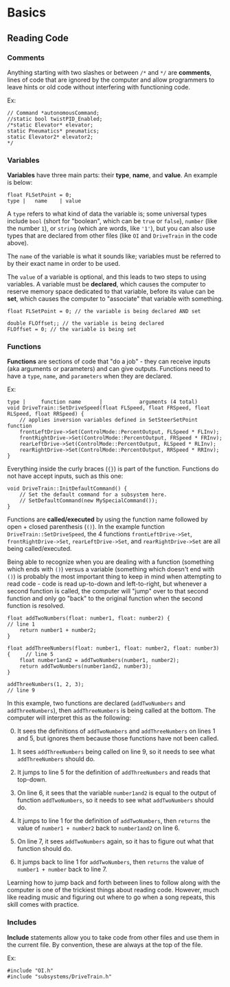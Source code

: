 # Basics

## Reading Code

### Comments

Anything starting with two slashes or between `/*` and `*/` are **comments**, lines of code that are ignored by the computer and allow programmers to leave hints or old code without interfering with functioning code.

Ex:

    // Command *autonomousCommand;
    //static bool twistPID_Enabled;
    /*static Elevator* elevator;
    static Pneumatics* pneumatics;
    static Elevator2* elevator2;
    */

### Variables

**Variables** have three main parts: their **type**, **name**, and **value**. An example is below:

    float FLSetPoint = 0;
    type |   name    | value

A `type` refers to what kind of data the variable is; some universal types include `bool` (short for "boolean", which can be `true` or `false`), `number` (like the number `1`), or `string` (which are words, like `'1'`), but you can also use types that are declared from other files (like `OI` and `DriveTrain` in the code above).

The `name` of the variable is what it sounds like; variables must be referred to by their exact name in order to be used.

The `value` of a variable is optional, and this leads to two steps to using variables. A variable must be **declared**, which causes the computer to reserve memory space dedicated to that variable, before its value can be **set**, which causes the computer to "associate" that variable with something.

    float FLSetPoint = 0; // the variable is being declared AND set

    double FLOffset;; // the variable is being declared
    FLOffset = 0; // the variable is being set

### Functions

**Functions** are sections of code that "do a job" - they can receive inputs (aka arguments or parameters) and can give outputs. Functions need to have a `type`, `name`, and `parameters` when they are declared.

Ex:

    type |     function name      |            arguments (4 total)
    void DriveTrain::SetDriveSpeed(float FLSpeed, float FRSpeed, float RLSpeed, float RRSpeed) {
        // applies inversion variables defined in SetSteerSetPoint function
        frontLeftDrive->Set(ControlMode::PercentOutput, FLSpeed * FLInv);
        frontRightDrive->Set(ControlMode::PercentOutput, FRSpeed * FRInv);
        rearLeftDrive->Set(ControlMode::PercentOutput, RLSpeed * RLInv);
        rearRightDrive->Set(ControlMode::PercentOutput, RRSpeed * RRInv);
    }

Everything inside the curly braces (`{}`) is part of the function. Functions do not have accept inputs, such as this one:

    void DriveTrain::InitDefaultCommand() {
        // Set the default command for a subsystem here.
        // SetDefaultCommand(new MySpecialCommand());
    }

Functions are **called/executed** by using the function name followed by open + closed parenthesis (`()`). In the example function `DriveTrain::SetDriveSpeed`, the 4 functions `frontLeftDrive->Set`, `frontRightDrive->Set`, `rearLeftDrive->Set`, and `rearRightDrive->Set` are all being called/executed.

Being able to recognize when you are dealing with a function (something which ends with `()`) versus a variable (something which doesn't end with `()`) is probably the most important thing to keep in mind when attempting to read code - code is read up-to-down and left-to-right, but whenever a second function is called, the computer will "jump" over to that second function and only go "back" to the original function when the second function is resolved.

    float addTwoNumbers(float: number1, float: number2) {                       // line 1
        return number1 + number2;
    }

    float addThreeNumbers(float: number1, float: number2, float: number3) {     // line 5
        float number1and2 = addTwoNumbers(number1, number2);
        return addTwoNumbers(number1and2, number3);
    }

    addThreeNumbers(1, 2, 3);                                                   // line 9

In this example, two functions are declared (`addTwoNumbers` and `addThreeNumbers`), then `addThreeNumbers` is being called at the bottom. The computer will interpret this as the following:

0) It sees the definitions of `addTwoNumbers` and `addThreeNumbers` on lines 1 and 5, but ignores them because those functions have not been called.

1) It sees `addThreeNumbers` being called on line 9, so it needs to see what `addThreeNumbers` should do.
  
2) It jumps to line 5 for the definition of `addThreeNumbers` and reads that top-down.

3) On line 6, it sees that the variable `number1and2` is equal to the output of function `addTwoNumbers`, so it needs to see what `addTwoNumbers` should do.

4) It jumps to line 1 for the definition of `addTwoNumbers`, then `returns` the value of `number1 + number2` back to `number1and2` on line 6.

5) On line 7, it sees `addTwoNumbers` again, so it has to figure out what that function should do.

6) It jumps back to line 1 for `addTwoNumbers`, then `returns` the value of `number1 + number` back to line 7.

Learning how to jump back and forth between lines to follow along with the computer is one of the trickiest things about reading code. However, much like reading music and figuring out where to go when a song repeats, this skill comes with practice.

### Includes

**Include** statements allow you to take code from other files and use them in the current file. By convention, these are always at the top of the file.

Ex:

    #include "OI.h"
    #include "subsystems/DriveTrain.h"
